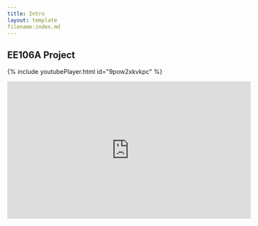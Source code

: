 ```yaml
---
title: Intro
layout: template
filename:index.md
--- 
```


## EE106A Project

{% include youtubePlayer.html id="9pow2xkvkpc" %}


<iframe width="560" height="315" src="https://www.youtube.com/embed/9pow2xkvkpc" frameborder="0" allow="accelerometer; autoplay; encrypted-media; gyroscope; picture-in-picture" allowfullscreen></iframe>